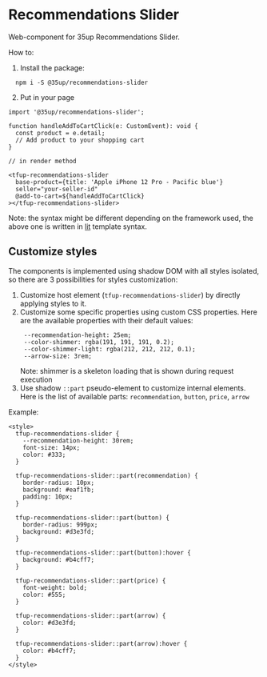 # Recommendations Slider

Web-component for 35up Recommendations Slider.

How to:
1. Install the package:
```
  npm i -S @35up/recommendations-slider
```
2. Put in your page
```
import '@35up/recommendations-slider';

function handleAddToCartClick(e: CustomEvent): void {
  const product = e.detail;
  // Add product to your shopping cart
}

// in render method

<tfup-recommendations-slider
  base-product={title: 'Apple iPhone 12 Pro - Pacific blue'}
  seller="your-seller-id"
  @add-to-cart=${handleAddToCartClick}
></tfup-recommendations-slider>
```

Note: the syntax might be different depending on the framework used, the above 
one is written in [lit](https://lit.dev/) template syntax.

## Customize styles

The components is implemented using shadow DOM with all styles isolated, 
so there are 3 possibilities for styles customization:
1. Customize host element (`tfup-recommendations-slider`) by directly applying
styles to it.
2. Customize some specific properties using custom CSS properties. Here 
are the available properties with their default values:
    ```
     --recommendation-height: 25em;
     --color-shimmer: rgba(191, 191, 191, 0.2);
     --color-shimmer-light: rgba(212, 212, 212, 0.1);
     --arrow-size: 3rem;
    ```
    Note: shimmer is a skeleton loading that is shown during request 
    execution
3. Use shadow `::part` pseudo-element to customize internal elements. Here is
the list of available parts: `recommendation`, `button`, `price`, `arrow`

Example:
```
<style>
  tfup-recommendations-slider {
    --recommendation-height: 30rem;
    font-size: 14px;
    color: #333;
  }

  tfup-recommendations-slider::part(recommendation) {
    border-radius: 10px;
    background: #eaf1fb;
    padding: 10px;
  }

  tfup-recommendations-slider::part(button) {
    border-radius: 999px;
    background: #d3e3fd;
  }

  tfup-recommendations-slider::part(button):hover {
    background: #b4cff7;
  }

  tfup-recommendations-slider::part(price) {
    font-weight: bold;
    color: #555;
  }

  tfup-recommendations-slider::part(arrow) {
    color: #d3e3fd;
  }

  tfup-recommendations-slider::part(arrow):hover {
    color: #b4cff7;
  }
</style>
```
